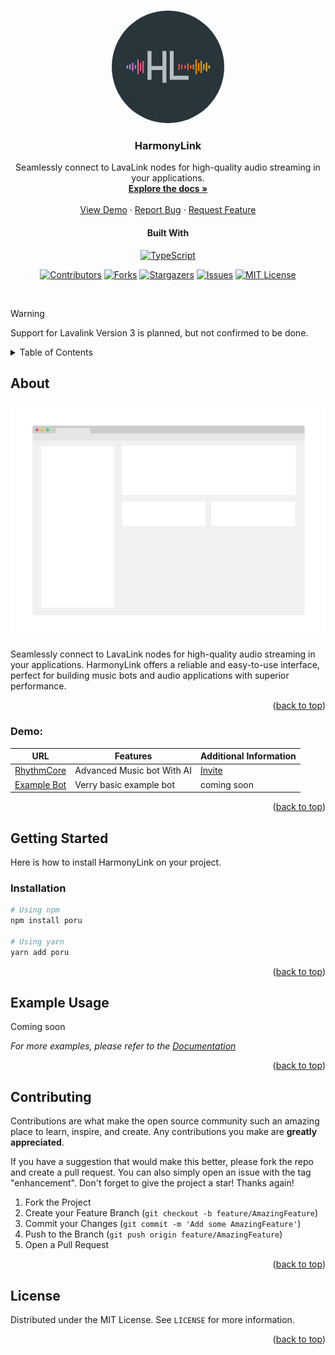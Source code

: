 
<a name="readme-top"></a>


<br/>

<div align="center">
  <a href="https://github.com/Joniii11/HarmonyLink">
    <img src="images/HarmonyLink.jpg" alt="Logo" width="180" height="180" style="border-radius: 50%;">
  </a>

<h3 align="center">HarmonyLink</h3>

  <p align="center">
    Seamlessly connect to LavaLink nodes for high-quality audio streaming in your applications. 
    <br />
    <a href="https://github.com/Joniii11/HarmonyLink"><strong>Explore the docs »</strong></a>
    <br />
  <br />
    <a href="#demo">View Demo</a>
    ·
    <a href="https://github.com/Joniii11/HarmonyLink/issues/new?labels=bug&template=bug-report---.md">Report Bug</a>
    ·
    <a href="https://github.com/Joniii11/HarmonyLink/issues/new?labels=enhancement&template=feature-request---.md">Request Feature</a>
  </p>
   <h4>Built With</h4>

  [![TypeScript][ts]][ts-url]

  [![Contributors][contributors-shield]][contributors-url]
[![Forks][forks-shield]][forks-url]
[![Stargazers][stars-shield]][stars-url]
[![Issues][issues-shield]][issues-url]
[![MIT License][license-shield]][license-url]

<br>
<!-- <a href="https://nodei.co/npm/poru/">
    <img src="https://nodei.co/npm/poru.png?downloads=true&downloadRank=true&stars=true" alt="Poru NPM Package"/>
    </a> -->
</div>

> [!WARNING]  
> Support for Lavalink Version 3 is planned, but not confirmed to be done.</a>

<details>
  <summary>Table of Contents</summary>
  <ol>
    <li>
      <a href="#about">About</a>
      <ul>
        <li><a href="#demo">Demo</a></li>
        <li><a href="#built-with">Built With</a></li>
      </ul>
    </li>
    <li>
      <a href="#getting-started">Getting Started</a>
      <ul>
        <li><a href="#installation">Installation</a></li>
      </ul>
    </li>
    <li><a href="#example-usage">Example Usage</a></li>
    <li><a href="#contributing">Contributing</a></li>
    <li><a href="#license">License</a></li>
  </ol>
</details>

## About

[![Product Name Screen Shot][product-screenshot]](https://github.com/Joniii11/HarmonyLink)

Seamlessly connect to LavaLink nodes for high-quality audio streaming in your applications. HarmonyLink offers a reliable and easy-to-use interface, perfect for building music bots and audio applications with superior performance.

<p align="right">(<a href="#readme-top">back to top</a>)</p>

### Demo:

| URL | Features | Additional Information |
|-----|----------|------------------------|
| [RhythmCore](https://rhythmcorehq.com/) | Advanced Music bot With AI | [Invite](https://discord.com/oauth2/authorize?client_id=971355817280430110&permissions=279176400136&scope=applications.commands+bot) |
| [Example Bot](https://github.com) | Verry basic example bot | coming soon |

<p align="right">(<a href="#readme-top">back to top</a>)</p>

## Getting Started

Here is how to install HarmonyLink on your project.

### Installation
```sh
# Using npm
npm install poru

# Using yarn
yarn add poru
```

<p align="right">(<a href="#readme-top">back to top</a>)</p>

## Example Usage

Coming soon

_For more examples, please refer to the [Documentation](https://github.com/Joniii11/HarmonyLink)_

<p align="right">(<a href="#readme-top">back to top</a>)</p>

## Contributing

Contributions are what make the open source community such an amazing place to learn, inspire, and create. Any contributions you make are **greatly appreciated**.

If you have a suggestion that would make this better, please fork the repo and create a pull request. You can also simply open an issue with the tag "enhancement".
Don't forget to give the project a star! Thanks again!

1. Fork the Project
2. Create your Feature Branch (`git checkout -b feature/AmazingFeature`)
3. Commit your Changes (`git commit -m 'Add some AmazingFeature'`)
4. Push to the Branch (`git push origin feature/AmazingFeature`)
5. Open a Pull Request

<p align="right">(<a href="#readme-top">back to top</a>)</p>

## License

Distributed under the MIT License. See `LICENSE` for more information.

<p align="right">(<a href="#readme-top">back to top</a>)</p>


[contributors-shield]: https://img.shields.io/github/contributors/Joniii11/HarmonyLink.svg?style=for-the-badge
[contributors-url]: https://github.com/Joniii11/HarmonyLink/graphs/contributors
[forks-shield]: https://img.shields.io/github/forks/Joniii11/HarmonyLink.svg?style=for-the-badge
[forks-url]: https://github.com/Joniii11/HarmonyLink/network/members
[stars-shield]: https://img.shields.io/github/stars/Joniii11/HarmonyLink.svg?style=for-the-badge
[stars-url]: https://github.com/Joniii11/HarmonyLink/stargazers
[issues-shield]: https://img.shields.io/github/issues/Joniii11/HarmonyLink.svg?style=for-the-badge
[issues-url]: https://github.com/Joniii11/HarmonyLink/issues
[license-shield]: https://img.shields.io/github/license/Joniii11/HarmonyLink.svg?style=for-the-badge
[license-url]: https://github.com/Joniii11/HarmonyLink/blob/master/LICENSE.txt
[product-screenshot]: images/screenshot.png
[ts]: https://img.shields.io/badge/TypeScript-007ACC?logo=typescript&logoColor=white
[ts-url]: https://www.typescriptlang.org/
